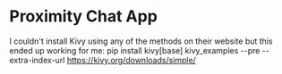 # Proximity Chat App

I couldn't install Kivy using any of the methods on their website but this ended up working for me:
pip install kivy[base] kivy_examples --pre --extra-index-url https://kivy.org/downloads/simple/
